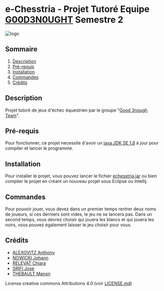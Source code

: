 # e-Chesstria - Projet Tutoré Equipe [G00D3N0UGHT](https://git-iutinfo.unice.fr/good3nought) Semestre 2

![logo](https://git-iutinfo.unice.fr/good3nought/echesstria/blob/master/logo.png "e-Chesstria logo")

## Sommaire

1. [Description](#Description)
2. [Pré-requis](#Pré-requis)
3. [Installation](#Installation)
4. [Commandes](#Commandes)
5. [Crédits](#Crédits)

## Description

Projet tutoré de jeux d'échec équestrien par le groupe "[Good 3nough Team](https://git-iutinfo.unice.fr/good3nought)".

## Pré-requis

Pour fonctionner, ce projet necessite d'avoir un [java JDK SE 1.8](https://www.oracle.com/technetwork/java/javase/downloads/jdk8-downloads-2133151.html) à jour pour compiler et lancer le programme.

## Installation

Pour installer le projet, vous pouvez lancer le fichier [echesstria.jar](#) ou bien compiler le projet en créant un nouveau projet sous Eclipse ou Intellij.

## Commandes

Pour pouvoir jouer, vous devez dans un premier temps rentrer deux noms de joueurs, si ces derniers sont vides, le jeu ne se lancera pas. Dans un second temps, vous devrez choisir qui jouera les blancs et qui jouera les noirs, vous pouvez également laisser le jeu choisir pour vous.

## Crédits

- [ALEXOVITZ Anthony](https://git-iutinfo.unice.fr/aa700867)
- [NOWICKI Johann](https://git-iutinfo.unice.fr/nj715143)
- [RELEVAT Chiara](https://git-iutinfo.unice.fr/rc804998)
- [SRIFI Jose](https://git-iutinfo.unice.fr/sj801446)
- [THEBAULT Manon](https://git-iutinfo.unice.fr/tm802036)

License creative commons Attributions 4.0 (voir [LICENSE.md](https://git-iutinfo.unice.fr/good3nought/echesstria/blob/master/LICENSE.md))